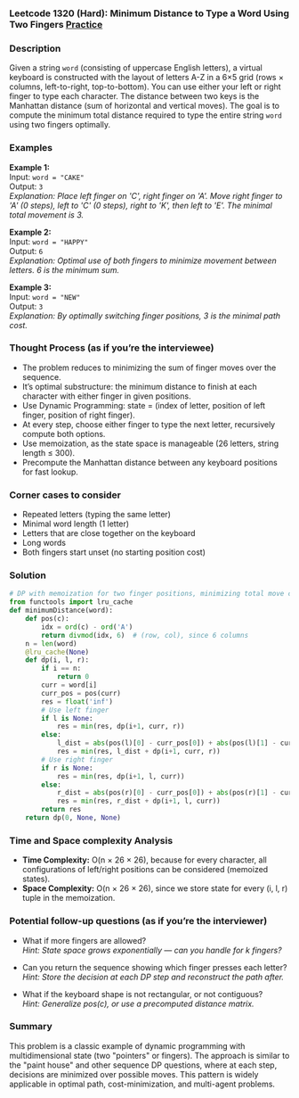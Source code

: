 ### Leetcode 1320 (Hard): Minimum Distance to Type a Word Using Two Fingers [Practice](https://leetcode.com/problems/minimum-distance-to-type-a-word-using-two-fingers)

### Description  
Given a string `word` (consisting of uppercase English letters), a virtual keyboard is constructed with the layout of letters A-Z in a 6×5 grid (rows × columns, left-to-right, top-to-bottom). You can use either your left or right finger to type each character. The distance between two keys is the Manhattan distance (sum of horizontal and vertical moves). The goal is to compute the minimum total distance required to type the entire string `word` using two fingers optimally.

### Examples  

**Example 1:**  
Input: `word = "CAKE"`  
Output: `3`  
*Explanation: Place left finger on 'C', right finger on 'A'. Move right finger to 'A' (0 steps), left to 'C' (0 steps), right to 'K', then left to 'E'. The minimal total movement is 3.*

**Example 2:**  
Input: `word = "HAPPY"`  
Output: `6`  
*Explanation: Optimal use of both fingers to minimize movement between letters. 6 is the minimum sum.*

**Example 3:**  
Input: `word = "NEW"`  
Output: `3`  
*Explanation: By optimally switching finger positions, 3 is the minimal path cost.*

### Thought Process (as if you’re the interviewee)  
- The problem reduces to minimizing the sum of finger moves over the sequence.
- It’s optimal substructure: the minimum distance to finish at each character with either finger in given positions.
- Use Dynamic Programming: state = (index of letter, position of left finger, position of right finger).
- At every step, choose either finger to type the next letter, recursively compute both options.
- Use memoization, as the state space is manageable (26 letters, string length ≤ 300).
- Precompute the Manhattan distance between any keyboard positions for fast lookup.

### Corner cases to consider  
- Repeated letters (typing the same letter)
- Minimal word length (1 letter)
- Letters that are close together on the keyboard
- Long words
- Both fingers start unset (no starting position cost)

### Solution

```python
# DP with memoization for two finger positions, minimizing total move cost
from functools import lru_cache
def minimumDistance(word):
    def pos(c):
        idx = ord(c) - ord('A')
        return divmod(idx, 6)  # (row, col), since 6 columns
    n = len(word)
    @lru_cache(None)
    def dp(i, l, r):
        if i == n:
            return 0
        curr = word[i]
        curr_pos = pos(curr)
        res = float('inf')
        # Use left finger
        if l is None:
            res = min(res, dp(i+1, curr, r))
        else:
            l_dist = abs(pos(l)[0] - curr_pos[0]) + abs(pos(l)[1] - curr_pos[1])
            res = min(res, l_dist + dp(i+1, curr, r))
        # Use right finger
        if r is None:
            res = min(res, dp(i+1, l, curr))
        else:
            r_dist = abs(pos(r)[0] - curr_pos[0]) + abs(pos(r)[1] - curr_pos[1])
            res = min(res, r_dist + dp(i+1, l, curr))
        return res
    return dp(0, None, None)
```

### Time and Space complexity Analysis  
- **Time Complexity:** O(n × 26 × 26), because for every character, all configurations of left/right positions can be considered (memoized states).
- **Space Complexity:** O(n × 26 × 26), since we store state for every (i, l, r) tuple in the memoization.

### Potential follow-up questions (as if you’re the interviewer)  
- What if more fingers are allowed?  
  *Hint: State space grows exponentially — can you handle for k fingers?*

- Can you return the sequence showing which finger presses each letter?  
  *Hint: Store the decision at each DP step and reconstruct the path after.*

- What if the keyboard shape is not rectangular, or not contiguous?  
  *Hint: Generalize pos(c), or use a precomputed distance matrix.*

### Summary
This problem is a classic example of dynamic programming with multidimensional state (two "pointers" or fingers). The approach is similar to the "paint house" and other sequence DP questions, where at each step, decisions are minimized over possible moves. This pattern is widely applicable in optimal path, cost-minimization, and multi-agent problems.